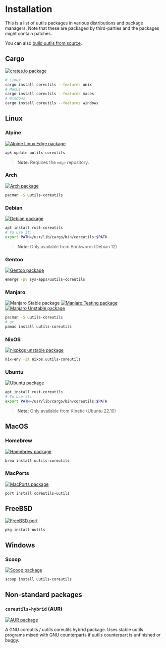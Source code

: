 <!-- spell-checker:ignore pacman pamac nixpkgs -->

# Installation

This is a list of uutils packages in various distributions and package managers.
Note that these are packaged by third-parties and the packages might contain
patches.

You can also [build uutils from source](/build.md).

<!-- toc -->

## Cargo
[![crates.io package](https://repology.org/badge/version-for-repo/crates_io/uutils-coreutils.svg)](https://repology.org/project/uutils-coreutils/versions)

```bash
# Linux
cargo install coreutils --features unix
# MacOs
cargo install coreutils --features macos
# Windows
cargo install coreutils --features windows
```

## Linux
### Alpine

[![Alpine Linux Edge package](https://repology.org/badge/version-for-repo/alpine_edge/uutils-coreutils.svg)](https://pkgs.alpinelinux.org/packages?name=uutils-coreutils)

```bash
apk update uutils-coreutils
```

> **Note**: Requires the `edge` repository.

### Arch

[![Arch package](https://repology.org/badge/version-for-repo/arch/uutils-coreutils.svg)](https://archlinux.org/packages/community/x86_64/uutils-coreutils/)

```bash
pacman -S uutils-coreutils
```

### Debian

[![Debian package](https://repology.org/badge/version-for-repo/debian_unstable/uutils-coreutils.svg)](https://packages.debian.org/sid/source/rust-coreutils)

```bash
apt install rust-coreutils
# To use it:
export PATH=/usr/lib/cargo/bin/coreutils:$PATH
```

> **Note**: Only available from Bookworm (Debian 12)

### Gentoo

[![Gentoo package](https://repology.org/badge/version-for-repo/gentoo/uutils-coreutils.svg)](https://packages.gentoo.org/packages/sys-apps/uutils-coreutils)

```bash
emerge -pv sys-apps/uutils-coreutils
```

### Manjaro
![Manjaro Stable package](https://repology.org/badge/version-for-repo/manjaro_stable/uutils-coreutils.svg)
[![Manjaro Testing package](https://repology.org/badge/version-for-repo/manjaro_testing/uutils-coreutils.svg)](https://repology.org/project/uutils-coreutils/versions)
[![Manjaro Unstable package](https://repology.org/badge/version-for-repo/manjaro_unstable/uutils-coreutils.svg)](https://repology.org/project/uutils-coreutils/versions)

```bash
pacman -S uutils-coreutils
# or
pamac install uutils-coreutils
```

### NixOS
[![nixpkgs unstable package](https://repology.org/badge/version-for-repo/nix_unstable/uutils-coreutils.svg)](https://repology.org/project/uutils-coreutils/versions)

```bash
nix-env -iA nixos.uutils-coreutils
```

### Ubuntu

[![Ubuntu package](https://repology.org/badge/version-for-repo/ubuntu_23_04/uutils-coreutils.svg)](https://packages.ubuntu.com/source/lunar/rust-coreutils)

```bash
apt install rust-coreutils
# To use it:
export PATH=/usr/lib/cargo/bin/coreutils:$PATH
```

> **Note**: Only available from Kinetic (Ubuntu 22.10)

## MacOS

### Homebrew
[![Homebrew package](https://repology.org/badge/version-for-repo/homebrew/uutils-coreutils.svg)](https://formulae.brew.sh/formula/uutils-coreutils)

```bash
brew install uutils-coreutils
```

### MacPorts
[![MacPorts package](https://repology.org/badge/version-for-repo/macports/uutils-coreutils.svg)](https://ports.macports.org/port/coreutils-uutils/)

```
port install coreutils-uutils
```

## FreeBSD
[![FreeBSD port](https://repology.org/badge/version-for-repo/freebsd/uutils-coreutils.svg)](https://repology.org/project/uutils-coreutils/versions)

```sh
pkg install uutils
```

## Windows

### Scoop
[![Scoop package](https://repology.org/badge/version-for-repo/scoop/uutils-coreutils.svg)](https://scoop.sh/#/apps?q=uutils-coreutils&s=0&d=1&o=true)

```bash
scoop install uutils-coreutils
```

## Non-standard packages

### `coreutils-hybrid` (AUR)

[![AUR package](https://repology.org/badge/version-for-repo/aur/coreutils-hybrid.svg)](https://aur.archlinux.org/packages/coreutils-hybrid)

A GNU coreutils / uutils coreutils hybrid package. Uses stable uutils programs mixed with GNU counterparts if uutils counterpart is unfinished or buggy.
